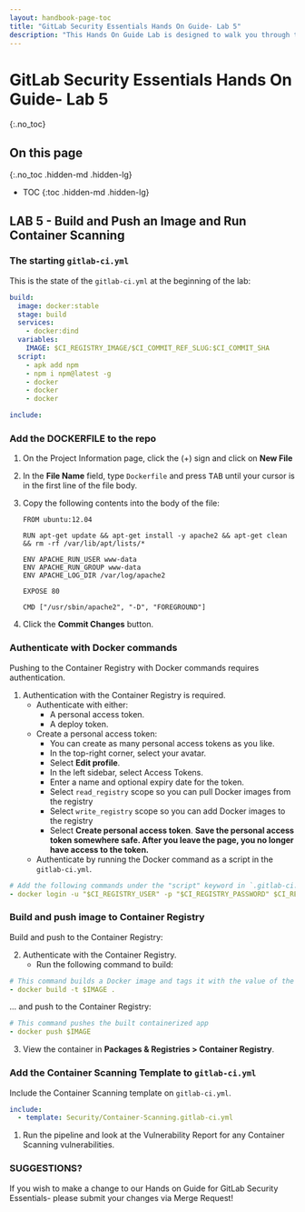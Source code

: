 ```yaml
---
layout: handbook-page-toc
title: "GitLab Security Essentials Hands On Guide- Lab 5"
description: "This Hands On Guide Lab is designed to walk you through the lab exercises used in the GitLab Security Essentials course."
---
```

# GitLab Security Essentials Hands On Guide- Lab 5
{:.no_toc}

## On this page
{:.no_toc .hidden-md .hidden-lg}

- TOC
{:toc .hidden-md .hidden-lg}

## LAB 5 - Build and Push an Image and Run Container Scanning
### The starting `gitlab-ci.yml`
This is the state of the `gitlab-ci.yml` at the beginning of the lab:
```yml
build:
  image: docker:stable
  stage: build
  services:
    - docker:dind
  variables:
    IMAGE: $CI_REGISTRY_IMAGE/$CI_COMMIT_REF_SLUG:$CI_COMMIT_SHA
  script:
    - apk add npm
    - npm i npm@latest -g
    - docker 
    - docker 
    - docker 

include:

```
### Add the DOCKERFILE to the repo
1. On the Project Information page, click the (+) sign and click on **New File**
2. In the **File Name** field, type `Dockerfile` and press <kbd>TAB</kbd> until your cursor is in the first line of the file body.
3. Copy the following contents into the body of the file:

    ```
    FROM ubuntu:12.04
    
    RUN apt-get update && apt-get install -y apache2 && apt-get clean && rm -rf /var/lib/apt/lists/*
    
    ENV APACHE_RUN_USER www-data
    ENV APACHE_RUN_GROUP www-data
    ENV APACHE_LOG_DIR /var/log/apache2
    
    EXPOSE 80
    
    CMD ["/usr/sbin/apache2", "-D", "FOREGROUND"]
    ```

4. Click the **Commit Changes** button.

### Authenticate with Docker commands

Pushing to the Container Registry with Docker commands requires authentication.
1. Authentication with the Container Registry is required.    
   - Authenticate with either:
       - A personal access token.
       - A deploy token.      
   - Create a personal access token:
       - You can create as many personal access tokens as you like.
       - In the top-right corner, select your avatar.
       - Select **Edit profile**.
       - In the left sidebar, select Access Tokens.
       - Enter a name and optional expiry date for the token.
       - Select `read_registry` scope so you can pull Docker images from the registry
       - Select `write_registry` scope so you can add Docker images to the registry
       - Select **Create personal access token**.
        **Save the personal access token somewhere safe. After you leave the page, you no longer have access to the token.**
    - Authenticate by running the Docker command as a script in the `gitlab-ci.yml`.   
```yml
# Add the following commands under the "script" keyword in `.gitlab-ci.yml`
- docker login -u "$CI_REGISTRY_USER" -p "$CI_REGISTRY_PASSWORD" $CI_REGISTRY
```
### Build and push image to Container Registry
Build and push to the Container Registry:

2. Authenticate with the Container Registry.    
    - Run the following command to build:
```yml
# This command builds a Docker image and tags it with the value of the variable $IMAGE
- docker build -t $IMAGE .
```
... and push to the Container Registry:
```yml
# This command pushes the built containerized app
- docker push $IMAGE
```
3. View the container in **Packages & Registries > Container Registry**.
### Add the Container Scanning Template to `gitlab-ci.yml`
Include the Container Scanning template on `gitlab-ci.yml`.
```yml
include:
  - template: Security/Container-Scanning.gitlab-ci.yml
```
1. Run the pipeline and look at the Vulnerability Report for any Container Scanning vulnerabilities. 

### SUGGESTIONS?

If you wish to make a change to our Hands on Guide for GitLab Security Essentials- please submit your changes via Merge Request!
